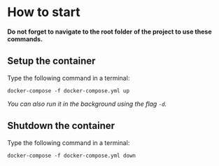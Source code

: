 # How to start

**Do not forget to navigate to the root folder of the project to use these commands.**

## Setup the container

Type the following command in a terminal:

```docker-compose -f docker-compose.yml up```

*You can also run it in the background using the flag `-d`.*

## Shutdown the container

Type the following command in a terminal:

```docker-compose -f docker-compose.yml down```